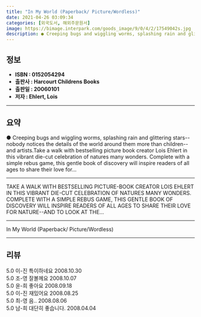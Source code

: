 ```yaml
---
title: "In My World (Paperback/ Picture/Wordless)"
date: 2021-04-26 03:09:34
categories: [외국도서, 해외주문원서]
image: https://bimage.interpark.com/goods_image/9/0/4/2/17549042s.jpg
description: ● Creeping bugs and wiggling worms, splashing rain and glittering stars--nobody notices the details of the world around them more than children--and artists.Ta
---
```


## **정보**

- **ISBN : 0152054294**
- **출판사 : Harcourt Childrens Books**
- **출판일 : 20060101**
- **저자 : Ehlert, Lois**

------



## **요약**

●  Creeping bugs and wiggling worms, splashing rain and glittering stars--nobody notices the details of the world around them more than children--and artists.Take a walk with bestselling picture book creator Lois Ehlert in this vibrant die-cut celebration of natures many wonders. Complete with a simple rebus game, this gentle book of discovery will inspire readers of all ages to share their love for...

------

TAKE A WALK WITH BESTSELLING PICTURE-BOOK CREATOR LOIS EHLERT IN THIS VIBRANT DIE-CUT CELEBRATION OF NATURES MANY WONDERS. COMPLETE WITH A SIMPLE REBUS GAME, THIS GENTLE BOOK OF DISCOVERY WILL INSPIRE READERS OF ALL AGES TO SHARE THEIR LOVE FOR NATURE--AND TO LOOK AT THE... 

------


In My World (Paperback/ Picture/Wordless) 

------


## **리뷰** 

5.0 이-진 특이하네요 2008.10.30 <br/>5.0 조-영 잘볼께요 2008.10.07 <br/>5.0 윤-희 좋아요 2008.09.18 <br/>5.0 이-진 재밌어요 2008.08.25 <br/>5.0 최-영 음.. 2008.08.06 <br/>5.0 남-희 대단히 좋습니다. 2008.04.04 <br/>